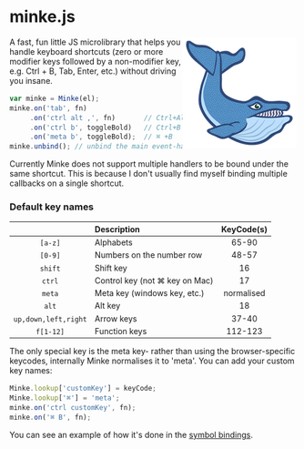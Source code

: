 # minke.js

<img src='media/minke.png' align='right'/>

A fast, fun little JS microlibrary that helps you handle
keyboard shortcuts (zero or more modifier keys followed by a
non-modifier key, e.g. Ctrl + B, Tab, Enter, etc.) without
driving you insane.

```js
var minke = Minke(el);
minke.on('tab', fn)
     .on('ctrl alt ,', fn)       // Ctrl+Alt+,
     .on('ctrl b', toggleBold)   // Ctrl+B
     .on('meta b', toggleBold);  // ⌘ +B
minke.unbind(); // unbind the main event-handler
```

Currently Minke does not support multiple handlers to be bound
under the same shortcut. This is because I don't usually find
myself binding multiple callbacks on a single shortcut.

### Default key names

|         | Description                    | KeyCode(s) |
|:-------:|:------------------------------ |:----------:|
| `[a-z]` | Alphabets                      | 65-90      |
| `[0-9]` | Numbers on the number row      | 48-57      |
| `shift` | Shift key                      | 16         |
| `ctrl`  | Control key (not ⌘ key on Mac) | 17         |
| `meta`  | Meta key (windows key, etc.)   | normalised |
| `alt`   | Alt key                        | 18         |
| `up,down,left,right` | Arrow keys        | 37-40      |
| `f[1-12]` | Function keys                | 112-123    |

The only special key is the meta key- rather than using
the browser-specific keycodes, internally Minke normalises
it to 'meta'. You can add your custom key names:

```js
Minke.lookup['customKey'] = keyCode;
Minke.lookup['⌘'] = 'meta';
minke.on('ctrl customKey', fn);
minke.on('⌘ B', fn);
```

You can see an example of how it's done in the
[symbol bindings](bindings/symbols.js).
